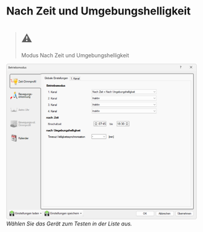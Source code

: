 # Nach Zeit und Umgebungshelligkeit

> # ⚠  
> Modus Nach Zeit und Umgebungshelligkeit

![Nach Zeit und Umgebungshelligkeit](nach-zeit-und-umgebungshelligkeit.png)  
*Wählen Sie das Gerät zum Testen in der Liste aus.*